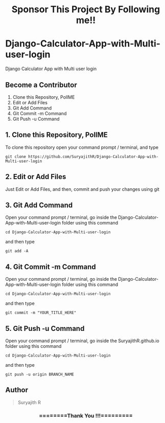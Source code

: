 <h1 align="center">Sponsor This Project By Following me!!</h1>

# Django-Calculator-App-with-Multi-user-login
Django Calculator App with Multi user login


## Become a Contributor
1. Clone this Repository, PollME
2. Edit or Add Files
3. Git Add Command
4. Git Commit -m Command
5. Git Push -u Command

## 1. Clone this Repository, PollME
To clone this repository open your command prompt / terminal, and type
```
git clone https://github.com/SuryajithR/Django-Calculator-App-with-Multi-user-login
```

## 2. Edit or Add Files
Just Edit or Add Files, and then, commit and push your changes using git

## 3. Git Add Command
Open your command prompt / terminal, go inside the Django-Calculator-App-with-Multi-user-login folder using this command
```
cd Django-Calculator-App-with-Multi-user-login
```
and then type
```
git add -A
```

## 4. Git Commit -m Command
Open your command prompt / terminal, go inside the Django-Calculator-App-with-Multi-user-login folder using this command
```
cd Django-Calculator-App-with-Multi-user-login
```
and then type
```
git commit -m "YOUR_TITLE_HERE"
```

## 5. Git Push -u Command
Open your command prompt / terminal, go inside the SuryajithR.github.io folder using this command
```
cd Django-Calculator-App-with-Multi-user-login
```
and then type
```
git push -u origin BRANCH_NAME
```
<h2>Author</h2>
<blockquote>
  Suryajith R
</blockquote>

<div align="center">
    <h3>========Thank You !!!=========</h3>
</div>
